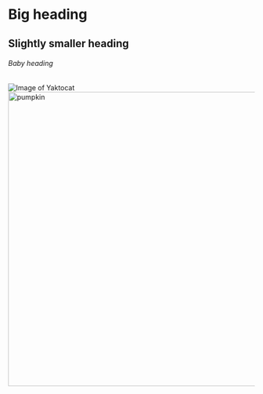 # Big heading
## Slightly smaller heading
###### Baby heading
![Image of Yaktocat](https://octodex.github.com/images/yaktocat.png)
<img width="600" height="600" alt="pumpkin" src="https://github.com/user-attachments/assets/67557e81-b6d8-4788-a870-9a93b1117b47" />

